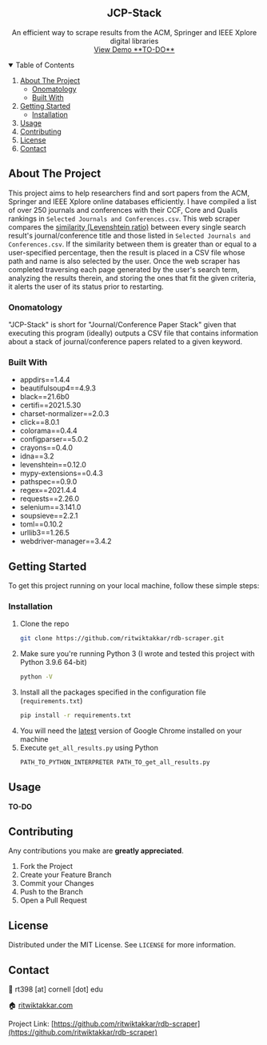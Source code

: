   <h2 align="center">JCP-Stack</h2>

  <p align="center">
    An efficient way to scrape results from the ACM, Springer and IEEE Xplore digital libraries
    <br />
    <a href="">View Demo **TO-DO**</a> <!-- TODO: add link to video demo on website (embedded youtube link) -->
  </p>
</p>

<!-- TABLE OF CONTENTS -->
<details open="open">
  <summary>Table of Contents</summary>
  <ol>
    <li>
      <a href="#about-the-project">About The Project</a>
      <ul>
        <li><a href="#onomatology">Onomatology</a></li>
        <li><a href="#built-with">Built With</a></li>
      </ul>
    </li>
    <li>
      <a href="#getting-started">Getting Started</a>
      <ul>
        <li><a href="#installation">Installation</a></li>
      </ul>
    </li>
    <li><a href="#usage">Usage</a></li>
    <li><a href="#contributing">Contributing</a></li>
    <li><a href="#license">License</a></li>
    <li><a href="#contact">Contact</a></li>
  </ol>
</details>



<!-- ABOUT THE PROJECT -->
## About The Project

This project aims to help researchers find and sort papers from the ACM, Springer and IEEE Xplore online databases efficiently. I have compiled a list of over 250 journals and conferences with their CCF, Core and Qualis rankings in `Selected Journals and Conferences.csv`. This web scraper compares the [similarity (Levenshtein ratio)](https://rawgit.com/ztane/python-Levenshtein/master/docs/Levenshtein.html#Levenshtein-ratio) between every single search result's journal/conference title and those listed in `Selected Journals and Conferences.csv`. If the similarity between them is greater than or equal to a user-specified percentage, then the result is placed in a CSV file whose path and name is also selected by the user. Once the web scraper has completed traversing each page generated by the user's search term, analyzing the results therein, and storing the ones that fit the given criteria, it alerts the user of its status prior to restarting. 

### Onomatology

"JCP-Stack" is short for "Journal/Conference Paper Stack" given that executing this program (ideally) outputs a CSV file that contains information about a stack of journal/conference papers related to a given keyword. 


### Built With

* appdirs==1.4.4
* beautifulsoup4==4.9.3
* black==21.6b0
* certifi==2021.5.30
* charset-normalizer==2.0.3
* click==8.0.1
* colorama==0.4.4
* configparser==5.0.2
* crayons==0.4.0
* idna==3.2
* levenshtein==0.12.0
* mypy-extensions==0.4.3
* pathspec==0.9.0
* regex==2021.4.4
* requests==2.26.0
* selenium==3.141.0
* soupsieve==2.2.1
* toml==0.10.2
* urllib3==1.26.5
* webdriver-manager==3.4.2

<!-- GETTING STARTED -->
## Getting Started

To get this project running on your local machine, follow these simple steps:

### Installation

1. Clone the repo
   ```sh
   git clone https://github.com/ritwiktakkar/rdb-scraper.git
   ```
2. Make sure you're running Python 3 (I wrote and tested this project with Python 3.9.6 64-bit)
   ```sh
   python -V
   ```
3. Install all the packages specified in the configuration file (`requirements.txt`)
   ```sh
   pip install -r requirements.txt
   ```
4. You will need the [latest](https://www.google.com/intl/en_us/chrome/) version of Google Chrome installed on your machine
5. Execute `get_all_results.py` using Python
   ```sh
   PATH_TO_PYTHON_INTERPRETER PATH_TO_get_all_results.py
   ``` 



<!-- USAGE EXAMPLES -->
## Usage
<!-- Use this space to show useful examples of how a project can be used. Additional screenshots, code examples and demos work well in this space. You may also link to more resources. -->

**TO-DO**

<!-- CONTRIBUTING -->
## Contributing

Any contributions you make are **greatly appreciated**.

1. Fork the Project
2. Create your Feature Branch
3. Commit your Changes
4. Push to the Branch
5. Open a Pull Request



<!-- LICENSE -->
## License

Distributed under the MIT License. See `LICENSE` for more information.



<!-- CONTACT -->
## Contact
📧 rt398 [at] cornell [dot] edu

🏠 [ritwiktakkar.com](https://ritwiktakkar.com)

Project Link: [https://github.com/ritwiktakkar/rdb-scraper](https://github.com/ritwiktakkar/rdb-scraper)